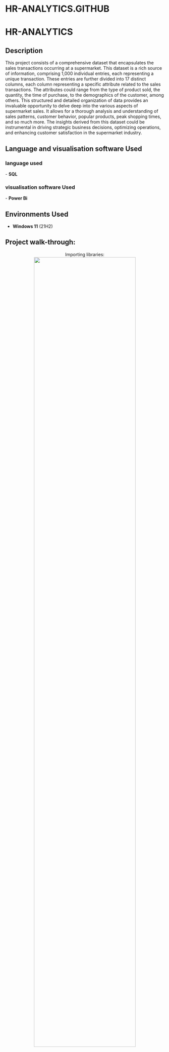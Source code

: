 # HR-ANALYTICS.GITHUB

<h1>HR-ANALYTICS </h1>



<h2>Description</h2>
This project consists of a comprehensive dataset that encapsulates the sales transactions occurring at a supermarket. This dataset is a rich source of information, comprising 1,000 individual entries, each representing a unique transaction. These entries are further divided into 17 distinct columns, each column representing a specific attribute related to the sales transactions. The attributes could range from the type of product sold, the quantity, the time of purchase, to the demographics of the customer, among others. This structured and detailed organization of data provides an invaluable opportunity to delve deep into the various aspects of supermarket sales. It allows for a thorough analysis and understanding of sales patterns, customer behavior, popular products, peak shopping times, and so much more. The insights derived from this dataset could be instrumental in driving strategic business decisions, optimizing operations, and enhancing customer satisfaction in the supermarket industry.
<br />


<h2>Language and visualisation software Used</h2>
<h3>language used</h3>
- <b>SQL</b>

<h3>visualisation software Used</h3>
- <b>Power Bi</b>


<h2>Environments Used </h2>

- <b>Windows 11</b> (21H2)

<h2>Project walk-through:</h2>

<p align="center">
Importing libraries: <br/>
<img src="https://imgur.com/tShhPYa.png" height="80%" width="80%" alt=""/>
<br />
<br />
Loading dataset:  <br/>
<img src="https://imgur.com/s0Z5lMg.png" height="80%" width="80%" alt=""/>
<br />
<br />
Checking for missing values and duplicates: <br/>
<img src="https://imgur.com/Sl7k1is.png" height="80%" width="80%" alt=""/>
<br />
<br />
Compareing RMSE and MAE of all ML algorithms:  <br/>
<img src="https://imgur.com/uTcZhlg.png" height="80%" width="80%" alt=""/>
<br />
<br />
Applying chosen model:  <br/>
<img src="https://imgur.com/lTLM4NN.png" height="80%" width="80%" alt=""/>
<br />

</p>

<!--
 ```diff
- text in red
+ text in green
! text in orange
# text in gray
@@ text in purple (and bold)@@
```
--!>
